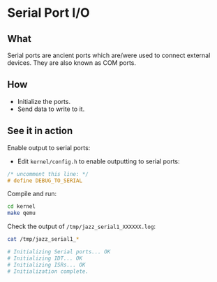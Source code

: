# Serial Port I/O

## What
Serial ports are ancient ports which are/were used to connect external devices.
They are also known as COM ports.

## How
- Initialize the ports.
- Send data to write to it.

## See it in action
Enable output to serial ports:
- Edit `kernel/config.h` to enable outputting to serial ports:
```c
/* uncomment this line: */
# define DEBUG_TO_SERIAL
```
Compile and run:
```bash
cd kernel
make qemu
```
Check the output of `/tmp/jazz_serial1_XXXXXX.log`:
```bash
cat /tmp/jazz_serial1_*

# Initializing Serial ports... OK
# Initializing IDT... OK
# Initializing ISRs... OK
# Initialization complete.
```
